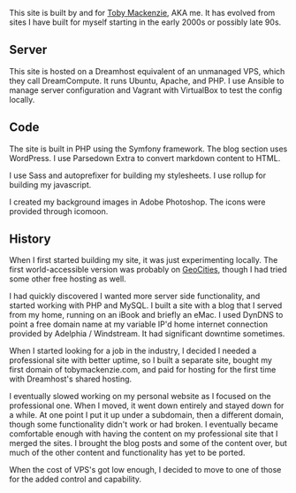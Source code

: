 This site is built by and for [Toby Mackenzie](/about), AKA me.  It has evolved from sites I have built for myself starting in the early 2000s or possibly late 90s.

Server
------

This site is hosted on a Dreamhost equivalent of an unmanaged VPS, which they call DreamCompute.  It runs Ubuntu, Apache, and PHP.  I use Ansible to manage server configuration and Vagrant with VirtualBox to test the config locally.

Code
----

The site is built in PHP using the Symfony framework.  The blog section uses WordPress.  I use Parsedown Extra to convert markdown content to HTML.

I use Sass and autoprefixer for building my stylesheets.  I use rollup for building my javascript.

I created my background images in Adobe Photoshop.  The icons were provided through icomoon.

History
-------

When I first started building my site, it was just experimenting locally.  The first world-accessible version was probably on [GeoCities](https://en.wikipedia.org/wiki/Yahoo!_GeoCities), though I had tried some other free hosting as well.

I had quickly discovered I wanted more server side functionality, and started working with PHP and MySQL.  I built a site with a blog that I served from my home, running on an iBook and briefly an eMac.  I used DynDNS to point a free domain name at my variable IP'd home internet connection provided by Adelphia / Windstream.  It had significant downtime sometimes.

When I started looking for a job in the industry, I decided I needed a professional site with better uptime, so I built a separate site, bought my first domain of tobymackenzie.com, and paid for hosting for the first time with Dreamhost's shared hosting.

I eventually slowed working on my personal website as I focused on the professional one.  When I moved, it went down entirely and stayed down for a while.  At one point I put it up under a subdomain, then a different domain, though some functionality didn't work or had broken.  I eventually became comfortable enough with having the content on my professional site that I merged the sites.  I brought the blog posts and some of the content over, but much of the other content and functionality has yet to be ported.

When the cost of VPS's got low enough, I decided to move to one of those for the added control and capability.
